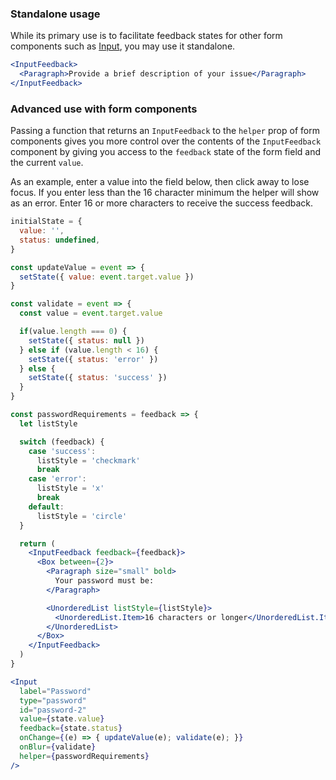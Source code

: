 ### Standalone usage

While its primary use is to facilitate feedback states for other form components such as [Input](#input), you may use it standalone.

```jsx
<InputFeedback>
  <Paragraph>Provide a brief description of your issue</Paragraph>
</InputFeedback>
```

### Advanced use with form components

Passing a function that returns an `InputFeedback` to the `helper` prop of form components gives you more control over the
contents of the `InputFeedback` component by giving you access to the `feedback` state of the form field and the current `value`.

As an example, enter a value into the field below, then click away to lose focus. If you enter less than the 16
character minimum the helper will show as an error. Enter 16 or more characters to receive the success feedback.

```jsx
initialState = {
  value: '',
  status: undefined,
}

const updateValue = event => {
  setState({ value: event.target.value })
}

const validate = event => {
  const value = event.target.value

  if(value.length === 0) {
    setState({ status: null })
  } else if (value.length < 16) {
    setState({ status: 'error' })
  } else {
    setState({ status: 'success' })
  }
}

const passwordRequirements = feedback => {
  let listStyle

  switch (feedback) {
    case 'success':
      listStyle = 'checkmark'
      break
    case 'error':
      listStyle = 'x'
      break
    default:
      listStyle = 'circle'
  }

  return (
    <InputFeedback feedback={feedback}>
      <Box between={2}>
        <Paragraph size="small" bold>
          Your password must be:
        </Paragraph>

        <UnorderedList listStyle={listStyle}>
          <UnorderedList.Item>16 characters or longer</UnorderedList.Item>
        </UnorderedList>
      </Box>
    </InputFeedback>
  )
}

<Input
  label="Password"
  type="password"
  id="password-2"
  value={state.value}
  feedback={state.status}
  onChange={(e) => { updateValue(e); validate(e); }}
  onBlur={validate}
  helper={passwordRequirements}
/>
```

